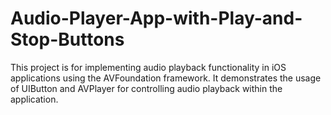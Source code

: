 # Audio-Player-App-with-Play-and-Stop-Buttons
This project is for implementing audio playback functionality in iOS applications using the AVFoundation framework. It demonstrates the usage of UIButton and AVPlayer for controlling audio playback within the application.
